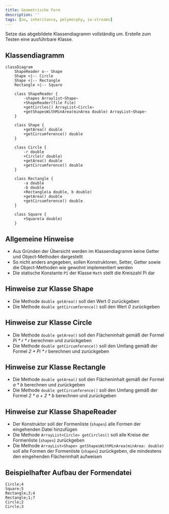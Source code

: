 ```yaml
---
title: Geometrische Form
description: ''
tags: [oo, inheritance, polymorphy, io-streams]
---
```


Setze das abgebildete Klassendiagramm vollständig um. Erstelle zum Testen eine ausführbare Klasse.

## Klassendiagramm

```mermaid
classDiagram
    ShapeReader o-- Shape
    Shape <|-- Circle
    Shape <|-- Rectangle
    Rectangle <|-- Square
    
    class ShapeReader {
        -shapes Arraylist~Shape~
        +ShapeReader(file File)
        +getCircles() ArrayList~Circle~
        +getShapesWithMinArea(minArea double) ArrayList~Shape~
    }

    class Shape {
        +getArea() double
        +getCircumference() double
    }

    class Circle {
        -r double
        +Circle(r double)
        +getArea() double
        +getCircumference() double
    }

    class Rectangle {
        -a double
        -b double
        +Rectangle(a double, b double)
        +getArea() double
        +getCircumference() double
    }

    class Square {
        +Square(a double)
    }
```

## Allgemeine Hinweise

- Aus Gründen der Übersicht werden im Klassendiagramm keine Getter und Object-Methoden dargestellt
- So nicht anders angegeben, sollen Konstruktoren, Setter, Getter sowie die Object-Methoden wie gewohnt implementiert werden
- Die statische Konstante `PI` der Klasse `Math` stellt die Kreiszahl Pi dar

## Hinweise zur Klasse Shape

- Die Methode `double getArea()` soll den Wert _0_ zurückgeben
- Die Methode `double getCircumference()` soll den Wert _0_ zurückgeben

## Hinweise zur Klasse Circle

- Die Methode `double getArea()` soll den Flächeninhalt gemäß der Formel _Pi * r * r_ berechnen und zurückgeben
- Die Methode `double getCircumference()` soll den Umfang gemäß der Formel _2 * Pi * r_ berechnen und zurückgeben

## Hinweise zur Klasse Rectangle

- Die Methode `double getArea()` soll den Flächeninhalt gemäß der Formel _a \* b_ berechnen und zurückgeben
- Die Methode `double getCircumference()` soll den Umfang gemäß der Formel _2 * a + 2 * b_ berechnen und zurückgeben

## Hinweise zur Klasse ShapeReader

- Der Konstruktor soll der Formenliste (`shapes`) alle Formen der eingehenden Datei hinzufügen
- Die Methode `ArrayList<Circle> getCircles()` soll alle Kreise der Formenliste (`shapes`) zurückgeben
- Die Methode `ArrayList<Shape> getShapesWithMinArea(minArea: double)` soll alle Formen der Formenliste (`shapes`) zurückgeben, die mindestens den eingehenden
  Flächeninhalt aufweisen

## Beispielhafter Aufbau der Formendatei

```
Circle;4
Square;5
Rectangle;3;4
Rectangle;1;7
Circle;2
Circle;3
```
